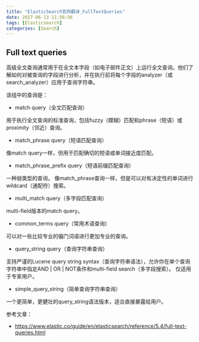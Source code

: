 ```yaml
---
title: "ElasticSearch官网翻译_FullTextQueries"
date: 2017-06-13 11:56:56
tags: [Elasticsearch]
categories: [Search]
---
```


## Full text queries

高级全文查询通常用于在全文本字段（如电子邮件正文）上运行全文查询。他们了解如何对被查询的字段进行分析，并在执行前将每个字段的analyzer（或search_analyzer）应用于查询字符串。

该组中的查询是：

- match query（全文匹配查询）

用于执行全文查询的标准查询，包括fuzzy（模糊）匹配和phrase（短语）或proximity（邻近）查询。

- match_phrase query（短语匹配查询）

像match query一样，但用于匹配确切的短语或单词接近度匹配。

- match_phrase_prefix query（短语前缀匹配查询）

一种弱类型的查询。 像match_phrase查询一样，但是可以对有决定性的单词进行wildcard（通配符）搜索。

- multi_match query（多字段匹配查询）

multi-field版本的match query。

- common_terms query（常用术语查询）

可以对一些比较专业的偏门词语进行更加专业的查询。

- query_string query（查询字符串查询）

支持严谨的Lucene query string syntax（查询字符串语法），允许你在单个查询字符串中指定AND | OR | NOT条件和multi-field search（多字段搜索）。 仅适用于专家用户。

- simple_query_string（简单查询字符串查询）

一个更简单，更健壮的query_string语法版本，适合直接暴露给用户。

参考文章：

- https://www.elastic.co/guide/en/elasticsearch/reference/5.4/full-text-queries.html
